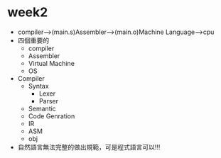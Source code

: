 # week2
* compiler-->(main.s)Assembler-->(main.o)Machine Language-->cpu
* 四個重要的
    * compiler
    * Assembler
    * Virtual Machine
    * OS
* Compiler
    * Syntax
       * Lexer
       * Parser
    * Semantic
    * Code Genration
    * IR
    * ASM
    * obj
* 自然語言無法完整的做出規範，可是程式語言可以!!!